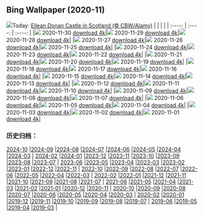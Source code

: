 ## Bing Wallpaper (2020-11)
![](http://cn.bing.com/th?id=OHR.EDCScotland_EN-US8946271864_UHD.jpg&w=1000)Today: [Eilean Donan Castle in Scotland (© CBW/Alamy)](http://cn.bing.com/th?id=OHR.EDCScotland_EN-US8946271864_UHD.jpg)
|      |      |      |
| :----: | :----: | :----: |
|![](http://cn.bing.com/th?id=OHR.EDCScotland_EN-US8946271864_UHD.jpg&pid=hp&w=384&h=216&rs=1&c=4) 2020-11-30 [download 4k](http://cn.bing.com/th?id=OHR.EDCScotland_EN-US8946271864_UHD.jpg)|![](http://cn.bing.com/th?id=OHR.MountTaranaki_EN-US8879642420_UHD.jpg&pid=hp&w=384&h=216&rs=1&c=4) 2020-11-29 [download 4k](http://cn.bing.com/th?id=OHR.MountTaranaki_EN-US8879642420_UHD.jpg)|![](http://cn.bing.com/th?id=OHR.ValCervara_EN-US8802099255_UHD.jpg&pid=hp&w=384&h=216&rs=1&c=4) 2020-11-28 [download 4k](http://cn.bing.com/th?id=OHR.ValCervara_EN-US8802099255_UHD.jpg)|
|![](http://cn.bing.com/th?id=OHR.KayakGreenFriday_EN-US8700234828_UHD.jpg&pid=hp&w=384&h=216&rs=1&c=4) 2020-11-27 [download 4k](http://cn.bing.com/th?id=OHR.KayakGreenFriday_EN-US8700234828_UHD.jpg)|![](http://cn.bing.com/th?id=OHR.ChipmunkThanksgiving_EN-US8557461431_UHD.jpg&pid=hp&w=384&h=216&rs=1&c=4) 2020-11-26 [download 4k](http://cn.bing.com/th?id=OHR.ChipmunkThanksgiving_EN-US8557461431_UHD.jpg)|![](http://cn.bing.com/th?id=OHR.CPMall_EN-US8473128519_UHD.jpg&pid=hp&w=384&h=216&rs=1&c=4) 2020-11-25 [download 4k](http://cn.bing.com/th?id=OHR.CPMall_EN-US8473128519_UHD.jpg)|
|![](http://cn.bing.com/th?id=OHR.AsilomarSB_EN-US8366690151_UHD.jpg&pid=hp&w=384&h=216&rs=1&c=4) 2020-11-24 [download 4k](http://cn.bing.com/th?id=OHR.AsilomarSB_EN-US8366690151_UHD.jpg)|![](http://cn.bing.com/th?id=OHR.BernCH_EN-US8185860107_UHD.jpg&pid=hp&w=384&h=216&rs=1&c=4) 2020-11-23 [download 4k](http://cn.bing.com/th?id=OHR.BernCH_EN-US8185860107_UHD.jpg)|![](http://cn.bing.com/th?id=OHR.Dromling_EN-US8056662773_UHD.jpg&pid=hp&w=384&h=216&rs=1&c=4) 2020-11-22 [download 4k](http://cn.bing.com/th?id=OHR.Dromling_EN-US8056662773_UHD.jpg)|
|![](http://cn.bing.com/th?id=OHR.NCHighCountry_EN-US7693894330_UHD.jpg&pid=hp&w=384&h=216&rs=1&c=4) 2020-11-21 [download 4k](http://cn.bing.com/th?id=OHR.NCHighCountry_EN-US7693894330_UHD.jpg)|![](http://cn.bing.com/th?id=OHR.MontBlancPeak_EN-US7582043001_UHD.jpg&pid=hp&w=384&h=216&rs=1&c=4) 2020-11-20 [download 4k](http://cn.bing.com/th?id=OHR.MontBlancPeak_EN-US7582043001_UHD.jpg)|![](http://cn.bing.com/th?id=OHR.ToucanCostaRica_EN-US5323179600_UHD.jpg&pid=hp&w=384&h=216&rs=1&c=4) 2020-11-19 [download 4k](http://cn.bing.com/th?id=OHR.ToucanCostaRica_EN-US5323179600_UHD.jpg)|
|![](http://cn.bing.com/th?id=OHR.UdvarHazy_EN-US5210432821_UHD.jpg&pid=hp&w=384&h=216&rs=1&c=4) 2020-11-18 [download 4k](http://cn.bing.com/th?id=OHR.UdvarHazy_EN-US5210432821_UHD.jpg)|![](http://cn.bing.com/th?id=OHR.WoodLine_EN-US5118404691_UHD.jpg&pid=hp&w=384&h=216&rs=1&c=4) 2020-11-17 [download 4k](http://cn.bing.com/th?id=OHR.WoodLine_EN-US5118404691_UHD.jpg)|![](http://cn.bing.com/th?id=OHR.MainEntryTemple_EN-US5037299759_UHD.jpg&pid=hp&w=384&h=216&rs=1&c=4) 2020-11-16 [download 4k](http://cn.bing.com/th?id=OHR.MainEntryTemple_EN-US5037299759_UHD.jpg)|
|![](http://cn.bing.com/th?id=OHR.LupineNZ_EN-US4937950958_UHD.jpg&pid=hp&w=384&h=216&rs=1&c=4) 2020-11-15 [download 4k](http://cn.bing.com/th?id=OHR.LupineNZ_EN-US4937950958_UHD.jpg)|![](http://cn.bing.com/th?id=OHR.DiwaliRangoli_EN-US4850858374_UHD.jpg&pid=hp&w=384&h=216&rs=1&c=4) 2020-11-14 [download 4k](http://cn.bing.com/th?id=OHR.DiwaliRangoli_EN-US4850858374_UHD.jpg)|![](http://cn.bing.com/th?id=OHR.RavensSnow_EN-US4790905600_UHD.jpg&pid=hp&w=384&h=216&rs=1&c=4) 2020-11-13 [download 4k](http://cn.bing.com/th?id=OHR.RavensSnow_EN-US4790905600_UHD.jpg)|
|![](http://cn.bing.com/th?id=OHR.ConneryPond_EN-US4665862450_UHD.jpg&pid=hp&w=384&h=216&rs=1&c=4) 2020-11-12 [download 4k](http://cn.bing.com/th?id=OHR.ConneryPond_EN-US4665862450_UHD.jpg)|![](http://cn.bing.com/th?id=OHR.KWVeterans_EN-US4529611581_UHD.jpg&pid=hp&w=384&h=216&rs=1&c=4) 2020-11-11 [download 4k](http://cn.bing.com/th?id=OHR.KWVeterans_EN-US4529611581_UHD.jpg)|![](http://cn.bing.com/th?id=OHR.LakotaBadlands_EN-US4467743045_UHD.jpg&pid=hp&w=384&h=216&rs=1&c=4) 2020-11-10 [download 4k](http://cn.bing.com/th?id=OHR.LakotaBadlands_EN-US4467743045_UHD.jpg)|
|![](http://cn.bing.com/th?id=OHR.PiedmontRegion_EN-US4398158559_UHD.jpg&pid=hp&w=384&h=216&rs=1&c=4) 2020-11-09 [download 4k](http://cn.bing.com/th?id=OHR.PiedmontRegion_EN-US4398158559_UHD.jpg)|![](http://cn.bing.com/th?id=OHR.DerwentIsle_EN-US4330153177_UHD.jpg&pid=hp&w=384&h=216&rs=1&c=4) 2020-11-08 [download 4k](http://cn.bing.com/th?id=OHR.DerwentIsle_EN-US4330153177_UHD.jpg)|![](http://cn.bing.com/th?id=OHR.BigBison_EN-US4238804865_UHD.jpg&pid=hp&w=384&h=216&rs=1&c=4) 2020-11-07 [download 4k](http://cn.bing.com/th?id=OHR.BigBison_EN-US4238804865_UHD.jpg)|
|![](http://cn.bing.com/th?id=OHR.TwoWest_EN-US4160752221_UHD.jpg&pid=hp&w=384&h=216&rs=1&c=4) 2020-11-06 [download 4k](http://cn.bing.com/th?id=OHR.TwoWest_EN-US4160752221_UHD.jpg)|![](http://cn.bing.com/th?id=OHR.Albarracin_EN-US1381388147_UHD.jpg&pid=hp&w=384&h=216&rs=1&c=4) 2020-11-05 [download 4k](http://cn.bing.com/th?id=OHR.Albarracin_EN-US1381388147_UHD.jpg)|![](http://cn.bing.com/th?id=OHR.KobukRiver_EN-US1344443933_UHD.jpg&pid=hp&w=384&h=216&rs=1&c=4) 2020-11-04 [download 4k](http://cn.bing.com/th?id=OHR.KobukRiver_EN-US1344443933_UHD.jpg)|
|![](http://cn.bing.com/th?id=OHR.Election2020_EN-US1292390471_UHD.jpg&pid=hp&w=384&h=216&rs=1&c=4) 2020-11-03 [download 4k](http://cn.bing.com/th?id=OHR.Election2020_EN-US1292390471_UHD.jpg)|![](http://cn.bing.com/th?id=OHR.TorngatsMt_EN-US1184448099_UHD.jpg&pid=hp&w=384&h=216&rs=1&c=4) 2020-11-02 [download 4k](http://cn.bing.com/th?id=OHR.TorngatsMt_EN-US1184448099_UHD.jpg)|![](http://cn.bing.com/th?id=OHR.SkyRock_EN-US1084520879_UHD.jpg&pid=hp&w=384&h=216&rs=1&c=4) 2020-11-01 [download 4k](http://cn.bing.com/th?id=OHR.SkyRock_EN-US1084520879_UHD.jpg)|
### 历史归档：
[2024-10](/picture/2024-10/) |[2024-09](/picture/2024-09/) |[2024-08](/picture/2024-08/) |[2024-07](/picture/2024-07/) |[2024-06](/picture/2024-06/) |[2024-05](/picture/2024-05/) |[2024-04](/picture/2024-04/) |[2024-03](/picture/2024-03/) |
[2024-02](/picture/2024-02/) |[2024-01](/picture/2024-01/) |[2023-12](/picture/2023-12/) |[2023-11](/picture/2023-11/) |[2023-10](/picture/2023-10/) |[2023-09](/picture/2023-09/) |[2023-08](/picture/2023-08/) |[2023-07](/picture/2023-07/) |
[2023-06](/picture/2023-06/) |[2023-05](/picture/2023-05/) |[2023-04](/picture/2023-04/) |[2023-03](/picture/2023-03/) |[2023-02](/picture/2023-02/) |[2023-01](/picture/2023-01/) |[2022-12](/picture/2022-12/) |[2022-11](/picture/2022-11/) |
[2022-10](/picture/2022-10/) |[2022-09](/picture/2022-09/) |[2022-08](/picture/2022-08/) |[2022-07](/picture/2022-07/) |[2022-06](/picture/2022-06/) |[2022-05](/picture/2022-05/) |[2022-04](/picture/2022-04/) |[2022-03](/picture/2022-03/) |
[2022-02](/picture/2022-02/) |[2022-01](/picture/2022-01/) |[2021-12](/picture/2021-12/) |[2021-11](/picture/2021-11/) |[2021-10](/picture/2021-10/) |[2021-09](/picture/2021-09/) |[2021-08](/picture/2021-08/) |[2021-07](/picture/2021-07/) |
[2021-06](/picture/2021-06/) |[2021-05](/picture/2021-05/) |[2021-04](/picture/2021-04/) |[2021-03](/picture/2021-03/) |[2021-02](/picture/2021-02/) |[2021-01](/picture/2021-01/) |[2020-12](/picture/2020-12/) |[2020-11](/picture/2020-11/) |
[2020-10](/picture/2020-10/) |[2020-09](/picture/2020-09/) |[2020-08](/picture/2020-08/) |[2020-07](/picture/2020-07/) |[2020-06](/picture/2020-06/) |[2020-05](/picture/2020-05/) |[2020-04](/picture/2020-04/) |[2020-03](/picture/2020-03/) |
[2020-02](/picture/2020-02/) |[2020-01](/picture/2020-01/) |[2019-12](/picture/2019-12/) |[2019-11](/picture/2019-11/) |[2019-10](/picture/2019-10/) |[2019-09](/picture/2019-09/) |[2019-08](/picture/2019-08/) |[2019-07](/picture/2019-07/) |
[2019-06](/picture/2019-06/) |[2019-05](/picture/2019-05/) |[2019-04](/picture/2019-04/) |[2019-03](/picture/2019-03/) |
